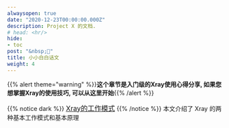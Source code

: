 ```yaml
---
alwaysopen: true
date: "2020-12-23T00:00:00.000Z"
description: Project X 的文档.
# head: <hr/>
hide:
- toc
post: "&nbsp;📙"
title: 小小白白话文
weight: 4
---
```

{{% alert theme="warning" %}}**这个章节是入门级的Xray使用心得分享, 如果您想掌握Xray的使用技巧, 可以从这里开始**{{% /alert %}}
<br>

{{% notice dark %}}
<font size=3>[Xray的工作模式](./work)</font>
{{% /notice %}}
本文介绍了 Xray 的两种基本工作模式和基本原理

